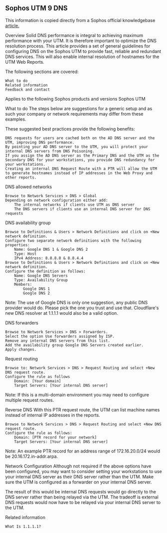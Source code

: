 ## Sophos UTM 9 DNS
This information is copied directly from a Sophos official knowledgebase [article.](https://support.sophos.com/support/s/article/KB-000034974?language=en_US)


Overview
Solid DNS performance is integral to achieving maximum performance with your UTM. It is therefore important to optimize the DNS resolution process.  This article provides a set of general guidelines for configuring DNS on the Sophos UTM to provide fast, reliable and redundant DNS services. This will also enable internal resolution of hostnames for the UTM Web Reports.

The following sections are covered:

    What to do
    Related information
    Feedback and contact

Applies to the following Sophos products and versions
Sophos UTM

What to do
The steps below are suggestions for a generic setup and as such your company or network requirements may differ from these examples.

These suggested best practices provide the following benefits:

    DNS requests for users are cached both on the AD DNS server and the UTM, improving DNS performance.
    By pointing your AD DNS server to the UTM, you will protect your internal DNS servers from DNS Poisoning.
    If you assign the AD DNS server as the Primary DNS and the UTM as the Secondary DNS for your workstations, you provide DNS redundancy for your workstations.
    Creating an internal DNS Request Route with a PTR will allow the UTM to generate hostnames instead of IP addresses in the Web Proxy and other reports.

DNS allowed networks

    Browse to Network Services > DNS > Global
    Depending on network configuration either add:
        The internal networks if clients use UTM as DNS server
        The DNS servers if clients use an internal DNS server for DNS requests

DNS availability group

    Browse to Definitions & Users > Network Definitions and click on +New network definition.
    Configure two separate network definitions with the following properties:
        Name: Google DNS 1 & Google DNS 2
        Type: Host
        IPv4 Address: 8.8.8.8 & 8.8.4.4
    Browse to Definitions & Users > Network Definitions and click on +New network definition.
    Configure the definition as follows:
        Name: Google DNS Servers
        Type: Availability Group
        Members:
            Google DNS 1
            Google DNS 2

Note: The use of Google DNS is only one suggestion, any public DNS provider would do. Please pick the one you trust and use that. Cloudflare's new DNS resolver at 1.1.1.1 would also be a valid option. 

DNS forwarders

    Browse to Network Services > DNS > Forwarders.
    Select the option Use forwarders assigned by ISP.
    Remove any internal DNS servers from this list.
    Add the availability group Google DNS Servers created earlier.
    Apply changes.

Request routing

    Browse to: Network Services > DNS > Request Routing and select +New DNS request route.
    Configure the rule as follows
        Domain: [Your domain]
        Target Servers: [Your internal DNS server]

Note: If this is a multi-domain environment you may need to configure multiple request routes.

Reverse DNS
With this PTR request route, the UTM can list machine names instead of internal IP addresses in the reports.

    Browse to Network Services > DNS > Request Routing and select +New DNS request route.
    Configure the rule as follows:
        Domain: [PTR record for your network]
        Target Servers: [Your internal DNS server]

Note: An example PTR record for an address range of 172.16.20.0/24 would be 20.16.172.in-addr.arpa.

Network Configuration
Although not required if the above options have been configured, you may want to consider setting your workstations to use your internal DNS server as their DNS server rather than the UTM.  Make sure the UTM is configured as a forwarder on your internal DNS server.  

The result of this would be internal DNS requests would go directly to the DNS server rather than being relayed via the UTM.  The tradeoff is external DNS requests would now have to be relayed via your internal DNS server to the UTM.

Related information

    What Is 1.1.1.1?
